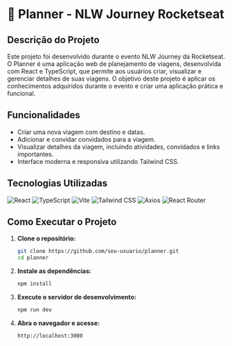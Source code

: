 # 📅 Planner - NLW Journey Rocketseat

## Descrição do Projeto

Este projeto foi desenvolvido durante o evento NLW Journey da Rocketseat. O Planner é uma aplicação web de planejamento de viagens, desenvolvida com React e TypeScript, que permite aos usuários criar, visualizar e gerenciar detalhes de suas viagens. O objetivo deste projeto é aplicar os conhecimentos adquiridos durante o evento e criar uma aplicação prática e funcional.

## Funcionalidades

- Criar uma nova viagem com destino e datas.
- Adicionar e convidar convidados para a viagem.
- Visualizar detalhes da viagem, incluindo atividades, convidados e links importantes.
- Interface moderna e responsiva utilizando Tailwind CSS.

## Tecnologias Utilizadas

![React](https://img.shields.io/badge/React-61DAFB?style=for-the-badge&logo=react&logoColor=white)
![TypeScript](https://img.shields.io/badge/TypeScript-3178C6?style=for-the-badge&logo=typescript&logoColor=white)
![Vite](https://img.shields.io/badge/Vite-646CFF?style=for-the-badge&logo=vite&logoColor=white)
![Tailwind CSS](https://img.shields.io/badge/Tailwind_CSS-06B6D4?style=for-the-badge&logo=tailwind-css&logoColor=white)
![Axios](https://img.shields.io/badge/Axios-5A29E3?style=for-the-badge&logo=axios&logoColor=white)
![React Router](https://img.shields.io/badge/React_Router-CA4245?style=for-the-badge&logo=react-router&logoColor=white)

## Como Executar o Projeto

1. **Clone o repositório:**

    ```bash
    git clone https://github.com/seu-usuario/planner.git
    cd planner
    ```

2. **Instale as dependências:**

    ```bash
    npm install
    ```

3. **Execute o servidor de desenvolvimento:**

    ```bash
    npm run dev
    ```

4. **Abra o navegador e acesse:**

    ```
    http://localhost:3000
    ```



